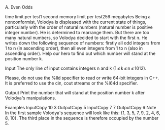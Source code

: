 A. Even Odds

time limit per test1 second
memory limit per test256 megabytes
Being a nonconformist, Volodya is displeased with the current state of things, particularly with the order of natural numbers (natural number is positive integer number). He is determined to rearrange them. But there are too many natural numbers, so Volodya decided to start with the first n. He writes down the following sequence of numbers: firstly all odd integers from 1 to n (in ascending order), then all even integers from 1 to n (also in ascending order). Help our hero to find out which number will stand at the position number k.

Input
The only line of input contains integers n and k (1 ≤ k ≤ n ≤ 1012).

Please, do not use the %lld specifier to read or write 64-bit integers in C++. It is preferred to use the cin, cout streams or the %I64d specifier.

Output
Print the number that will stand at the position number k after Volodya's manipulations.

Examples
InputCopy
10 3
OutputCopy
5
InputCopy
7 7
OutputCopy
6
Note
In the first sample Volodya's sequence will look like this: {1, 3, 5, 7, 9, 2, 4, 6, 8, 10}. The third place in the sequence is therefore occupied by the number 5.


